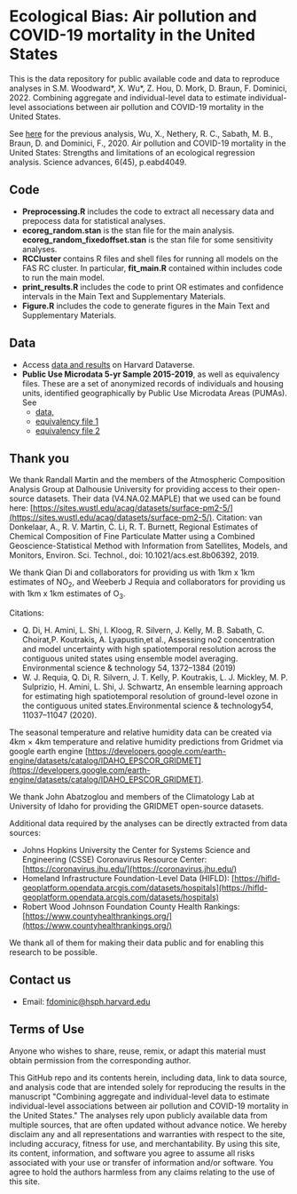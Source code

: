# Ecological Bias: Air pollution and COVID-19 mortality in the United States

This is the data repository for public available code and data to reproduce analyses in S.M. Woodward\*, X. Wu\*, Z. Hou, D. Mork, D. Braun, F. Dominici, 2022. Combining aggregate and individual-level data to estimate individual-level associations between air pollution and COVID-19 mortality in the United States. 

See [here](https://github.com/wxwx1993/PM_COVID/tree/master) for the previous analysis, Wu, X., Nethery, R. C., Sabath, M. B., Braun, D. and Dominici, F., 2020. Air pollution and COVID-19 mortality in the United States: Strengths and limitations of an ecological regression analysis. Science advances, 6(45), p.eabd4049.

## Code

 - **Preprocessing.R** includes the code to extract all necessary data and prepocess data for statistical analyses.
 - **ecoreg_random.stan** is the stan file for the main analysis. **ecoreg_random_fixedoffset.stan** is the stan file for some sensitivity analyses.
 - **RCCluster** contains R files and shell files for running all models on the FAS RC cluster. In particular, **fit_main.R** contained within includes code to run the main model. 
 - **print_results.R** includes the code to print OR estimates and confidence intervals in the Main Text and Supplementary Materials.
 - **Figure.R** includes the code to generate figures in the Main Text and Supplementary Materials.
 
## Data

 * Access [data and results](https://dataverse.harvard.edu/dataset.xhtml?persistentId=doi%3A10.7910%2FDVN%2F3ZU0AS&) on Harvard Dataverse.
 * **Public Use Microdata 5-yr Sample 2015-2019**, as well as equivalency files. These are a set of anonymized records of individuals and housing units, identified geographically by Public Use Microdata Areas (PUMAs). See
    - [data,](https://www2.census.gov/programs-surveys/acs/data/pums/2019/5-Year/)
    - [equivalency file 1](https://www2.census.gov/geo/pdfs/reference/puma/2010_PUMA_Equivalency_Format_Layout.pdf)
    - [equivalency file 2](https://www2.census.gov/geo/pdfs/reference/puma/2010_PUMA_Equivalency_Summary_Levels.pdf)
 
## Thank you

We thank Randall Martin and the members of the Atmospheric Composition Analysis Group at Dalhousie University for providing access to their open-source datasets. Their data (V4.NA.02.MAPLE) that we used can be found here: [https://sites.wustl.edu/acag/datasets/surface-pm2-5/](https://sites.wustl.edu/acag/datasets/surface-pm2-5/). Citation: van Donkelaar, A., R. V. Martin, C. Li, R. T. Burnett, Regional Estimates of Chemical Composition of Fine Particulate Matter using a Combined Geoscience-Statistical Method with Information from Satellites, Models, and Monitors, Environ. Sci. Technol., doi: 10.1021/acs.est.8b06392, 2019.

We thank Qian Di and collaborators for providing us with 1km x 1km estimates of NO<sub>2</sub>, and Weeberb J Requia and collaborators for providing us with 1km x 1km estimates of O<sub>3</sub>.

Citations: 

 * Q. Di, H. Amini, L. Shi, I. Kloog, R. Silvern, J. Kelly, M. B. Sabath, C. Choirat,P. Koutrakis, A. Lyapustin,et al., Assessing no2 concentration and model uncertainty with high spatiotemporal resolution across the contiguous united states using ensemble model averaging. Environmental science & technology 54, 1372–1384 (2019)
 * W. J. Requia, Q. Di, R. Silvern, J. T. Kelly, P. Koutrakis, L. J. Mickley, M. P. Sulprizio, H. Amini, L. Shi, J. Schwartz, An ensemble learning approach for estimating high spatiotemporal resolution of ground-level ozone in the contiguous united states.Environmental science & technology54, 11037–11047 (2020).
 
The seasonal temperature and relative humidity data can be created via 4km × 4km temperature and relative humidity predictions from Gridmet via google earth engine [https://developers.google.com/earth-engine/datasets/catalog/IDAHO_EPSCOR_GRIDMET](https://developers.google.com/earth-engine/datasets/catalog/IDAHO_EPSCOR_GRIDMET).

We thank John Abatzoglou and members of the Climatology Lab at University of Idaho for providing the GRIDMET open-source datasets.

Additional data required by the analyses can be directly extracted from data sources:

 * Johns Hopkins University the Center for Systems Science and Engineering (CSSE) Coronavirus Resource Center: [https://coronavirus.jhu.edu/](https://coronavirus.jhu.edu/)
 * Homeland Infrastructure Foundation-Level Data (HIFLD): [https://hifld-geoplatform.opendata.arcgis.com/datasets/hospitals](https://hifld-geoplatform.opendata.arcgis.com/datasets/hospitals)
* Robert Wood Johnson Foundation County Health Rankings: [https://www.countyhealthrankings.org/](https://www.countyhealthrankings.org/)

We thank all of them for making their data public and for enabling this research to be possible.

## Contact us

 * Email: [fdominic@hsph.harvard.edu](mailto:fdominic@hsph.harvard.edu)
 
## Terms of Use
Anyone who wishes to share, reuse, remix, or adapt this material must obtain permission from the corresponding author.

This GitHub repo and its contents herein, including data, link to data source, and analysis code that are intended solely for reproducing the results in the manuscript "Combining aggregate and individual-level data to estimate individual-level associations between air pollution and COVID-19 mortality in the United States." The analyses rely upon publicly available data from multiple sources, that are often updated without advance notice. We hereby disclaim any and all representations and warranties with respect to the site, including accuracy, fitness for use, and merchantability. By using this site, its content, information, and software you agree to assume all risks associated with your use or transfer of information and/or software. You agree to hold the authors harmless from any claims relating to the use of this site.
